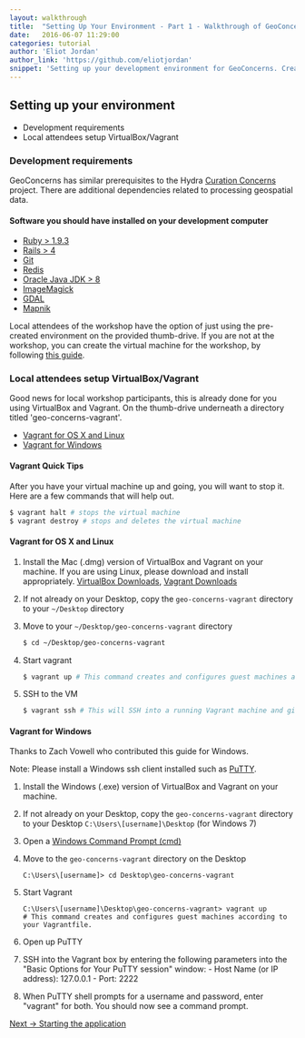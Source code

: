 ```yaml
---
layout: walkthrough
title:  "Setting Up Your Environment - Part 1 - Walkthrough of GeoConcerns"
date:   2016-06-07 11:29:00
categories: tutorial
author: 'Eliot Jordan'
author_link: 'https://github.com/eliotjordan'
snippet: 'Setting up your development environment for GeoConcerns. Created as part of a tutorial series given in a Walkthrough of GeoConcerns'
---
```


## Setting up your environment
  - Development requirements
  - Local attendees setup VirtualBox/Vagrant

### Development requirements

GeoConcerns has similar prerequisites to the Hydra [Curation Concerns][curationconcerns] project. There are additional dependencies related to processing geospatial data.

#### Software you should have installed on your development computer

  - [Ruby > 1.9.3][installruby]
  - [Rails > 4][installrails]
  - [Git][installgit]
  - [Redis][installredis]
  - [Oracle Java JDK > 8][installjava]
  - [ImageMagick][installimagemagick]
  - [GDAL][installgdal]
  - [Mapnik][installmapnik]


Local attendees of the workshop have the option of just using the pre-created environment on the provided thumb-drive. If you are not at the workshop, you can create the virtual machine for the workshop, by following [this guide](https://github.com/geoconcerns/geo-concerns-vagrant).

### Local attendees setup VirtualBox/Vagrant
  
Good news for local workshop participants, this is already done for you using VirtualBox and Vagrant. On the thumb-drive underneath a directory titled 'geo-concerns-vagrant'.

 - [Vagrant for OS X and Linux](#vagrant-for-os-x-and-linux)
 - [Vagrant for Windows](#vagrant-for-windows)

#### Vagrant Quick Tips
After you have your virtual machine up and going, you will want to stop it. Here are a few commands that will help out.

```sh
$ vagrant halt # stops the virtual machine
$ vagrant destroy # stops and deletes the virtual machine
```

#### Vagrant for OS X and Linux
  1. Install the Mac (.dmg) version of VirtualBox and Vagrant on your machine. If you are using Linux, please download and install appropriately. [VirtualBox Downloads](https://www.virtualbox.org/wiki/Downloads), [Vagrant Downloads](https://www.vagrantup.com/downloads.html)

  1. If not already on your Desktop, copy the `geo-concerns-vagrant` directory to your `~/Desktop` directory

  1. Move to your `~/Desktop/geo-concerns-vagrant` directory
 
     ```sh
     $ cd ~/Desktop/geo-concerns-vagrant
     ```

  1. Start vagrant

     ```sh
     $ vagrant up # This command creates and configures guest machines according to your Vagrantfile.
     ```

  1. SSH to the VM

     ```sh
     $ vagrant ssh # This will SSH into a running Vagrant machine and give you access to a shell.
     ```

#### Vagrant for Windows

Thanks to Zach Vowell who contributed this guide for Windows.

Note: Please install a Windows ssh client installed such as [ PuTTY](http://www.chiark.greenend.org.uk/~sgtatham/putty/download.html).

  1. Install the Windows (.exe) version of VirtualBox and Vagrant on your machine.

  1. If not already on your Desktop, copy the `geo-concerns-vagrant` directory to your Desktop `C:\Users\[username]\Desktop` (for Windows 7)

  1. Open a [Windows Command Prompt (cmd)](http://www.digitalcitizen.life/7-ways-launch-command-prompt-windows-7-windows-8)

  1. Move to the `geo-concerns-vagrant` directory on the Desktop

     ```
     C:\Users\[username]> cd Desktop\geo-concerns-vagrant
     ```

  1. Start Vagrant

     ```
     C:\Users\[username]\Desktop\geo-concerns-vagrant> vagrant up
     # This command creates and configures guest machines according to your Vagrantfile.
     ```

  1. Open up PuTTY

  1. SSH into the Vagrant box by entering the following parameters into the "Basic Options for Your PuTTY session" window:
    - Host Name (or IP address): 127.0.0.1
    - Port: 2222

  1. When PuTTY shell prompts for a username and password, enter "vagrant" for both. You should now see a command prompt.

<div class='flash-notice'>
  <a href="{% post_url 2016-06-07-starting-the-application %}">Next → Starting the application</a>
</div>

[curationconcerns]:     https://github.com/projecthydra/curation_concerns
[installruby]:          https://gorails.com/setup#ruby
[installrails]:         https://gorails.com/setup#rails
[installgit]:           https://gorails.com/setup#git
[installredis]:         http://redis.io/
[installimagemagick]:   http://www.imagemagick.org/
[installgdal]:          http://www.gdal.org/
[installmapnik]:        http://mapnik.org/pages/downloads.html
[installjava]:          http://www.oracle.com/technetwork/java/javase/downloads/jdk8-downloads-2133151.html
[rubyonrails]:          http://rubyonrails.org/
